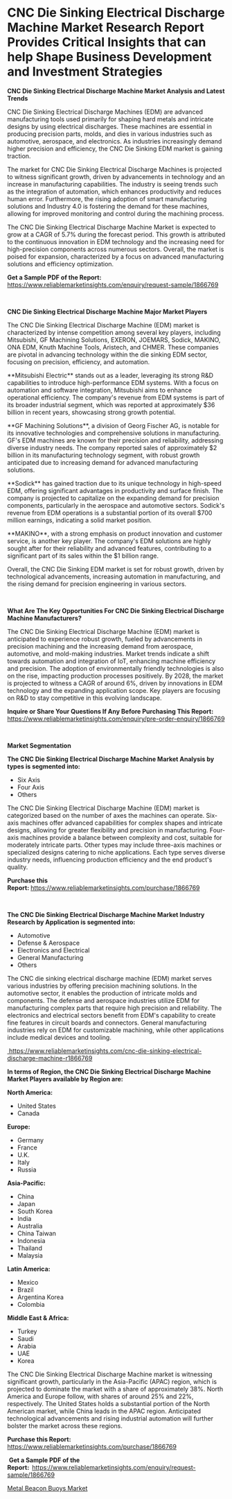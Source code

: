 <p><h1>CNC Die Sinking Electrical Discharge Machine Market Research Report Provides Critical Insights that can help Shape Business Development and Investment Strategies</h1></p><p><strong>CNC Die Sinking Electrical Discharge Machine Market Analysis and Latest Trends</strong></p>
<p><p>CNC Die Sinking Electrical Discharge Machines (EDM) are advanced manufacturing tools used primarily for shaping hard metals and intricate designs by using electrical discharges. These machines are essential in producing precision parts, molds, and dies in various industries such as automotive, aerospace, and electronics. As industries increasingly demand higher precision and efficiency, the CNC Die Sinking EDM market is gaining traction.</p><p>The market for CNC Die Sinking Electrical Discharge Machines is projected to witness significant growth, driven by advancements in technology and an increase in manufacturing capabilities. The industry is seeing trends such as the integration of automation, which enhances productivity and reduces human error. Furthermore, the rising adoption of smart manufacturing solutions and Industry 4.0 is fostering the demand for these machines, allowing for improved monitoring and control during the machining process.</p><p>The CNC Die Sinking Electrical Discharge Machine Market is expected to grow at a CAGR of 5.7% during the forecast period. This growth is attributed to the continuous innovation in EDM technology and the increasing need for high-precision components across numerous sectors. Overall, the market is poised for expansion, characterized by a focus on advanced manufacturing solutions and efficiency optimization.</p></p>
<p><strong>Get a Sample PDF of the Report:&nbsp;</strong> <a href="https://www.reliablemarketinsights.com/enquiry/request-sample/1866769?utm_campaign=2040&utm_medium=2&utm_source=Github&utm_content=ia&utm_term=28022025&utm_id=cnc-die-sinking-electrical-discharge-machine">https://www.reliablemarketinsights.com/enquiry/request-sample/1866769</a></p>
<p>&nbsp;</p>
<p><strong>CNC Die Sinking Electrical Discharge Machine Major Market Players</strong></p>
<p><p>The CNC Die Sinking Electrical Discharge Machine (EDM) market is characterized by intense competition among several key players, including Mitsubishi, GF Machining Solutions, EXERON, JOEMARS, Sodick, MAKINO, ONA EDM, Knuth Machine Tools, Aristech, and CHMER. These companies are pivotal in advancing technology within the die sinking EDM sector, focusing on precision, efficiency, and automation.</p><p>**Mitsubishi Electric** stands out as a leader, leveraging its strong R&D capabilities to introduce high-performance EDM systems. With a focus on automation and software integration, Mitsubishi aims to enhance operational efficiency. The company's revenue from EDM systems is part of its broader industrial segment, which was reported at approximately $36 billion in recent years, showcasing strong growth potential.</p><p>**GF Machining Solutions**, a division of Georg Fischer AG, is notable for its innovative technologies and comprehensive solutions in manufacturing. GF's EDM machines are known for their precision and reliability, addressing diverse industry needs. The company reported sales of approximately $2 billion in its manufacturing technology segment, with robust growth anticipated due to increasing demand for advanced manufacturing solutions.</p><p>**Sodick** has gained traction due to its unique technology in high-speed EDM, offering significant advantages in productivity and surface finish. The company is projected to capitalize on the expanding demand for precision components, particularly in the aerospace and automotive sectors. Sodick's revenue from EDM operations is a substantial portion of its overall $700 million earnings, indicating a solid market position.</p><p>**MAKINO**, with a strong emphasis on product innovation and customer service, is another key player. The company's EDM solutions are highly sought after for their reliability and advanced features, contributing to a significant part of its sales within the $1 billion range.</p><p>Overall, the CNC Die Sinking EDM market is set for robust growth, driven by technological advancements, increasing automation in manufacturing, and the rising demand for precision engineering in various sectors.</p></p>
<p>&nbsp;</p>
<p><strong>What Are The Key Opportunities For CNC Die Sinking Electrical Discharge Machine Manufacturers?</strong></p>
<p><p>The CNC Die Sinking Electrical Discharge Machine (EDM) market is anticipated to experience robust growth, fueled by advancements in precision machining and the increasing demand from aerospace, automotive, and mold-making industries. Market trends indicate a shift towards automation and integration of IoT, enhancing machine efficiency and precision. The adoption of environmentally friendly technologies is also on the rise, impacting production processes positively. By 2028, the market is projected to witness a CAGR of around 6%, driven by innovations in EDM technology and the expanding application scope. Key players are focusing on R&D to stay competitive in this evolving landscape.</p></p>
<p><strong>Inquire or Share Your Questions If Any Before Purchasing This Report:</strong> <a href="https://www.reliablemarketinsights.com/enquiry/pre-order-enquiry/1866769?utm_campaign=2040&utm_medium=2&utm_source=Github&utm_content=ia&utm_term=28022025&utm_id=cnc-die-sinking-electrical-discharge-machine">https://www.reliablemarketinsights.com/enquiry/pre-order-enquiry/1866769</a></p>
<p>&nbsp;</p>
<p><strong>Market Segmentation</strong></p>
<p><strong>The CNC Die Sinking Electrical Discharge Machine Market Analysis by types is segmented into:</strong></p>
<p><ul><li>Six Axis</li><li>Four Axis</li><li>Others</li></ul></p>
<p><p>The CNC Die Sinking Electrical Discharge Machine (EDM) market is categorized based on the number of axes the machines can operate. Six-axis machines offer advanced capabilities for complex shapes and intricate designs, allowing for greater flexibility and precision in manufacturing. Four-axis machines provide a balance between complexity and cost, suitable for moderately intricate parts. Other types may include three-axis machines or specialized designs catering to niche applications. Each type serves diverse industry needs, influencing production efficiency and the end product's quality.</p></p>
<p><strong>Purchase this Report:&nbsp;</strong><a href="https://www.reliablemarketinsights.com/purchase/1866769?utm_campaign=2040&utm_medium=2&utm_source=Github&utm_content=ia&utm_term=28022025&utm_id=cnc-die-sinking-electrical-discharge-machine">https://www.reliablemarketinsights.com/purchase/1866769</a></p>
<p>&nbsp;</p>
<p><strong>The CNC Die Sinking Electrical Discharge Machine Market Industry Research by Application is segmented into:</strong></p>
<p><ul><li>Automotive</li><li>Defense & Aerospace</li><li>Electronics and Electrical</li><li>General Manufacturing</li><li>Others</li></ul></p>
<p><p>The CNC die sinking electrical discharge machine (EDM) market serves various industries by offering precision machining solutions. In the automotive sector, it enables the production of intricate molds and components. The defense and aerospace industries utilize EDM for manufacturing complex parts that require high precision and reliability. The electronics and electrical sectors benefit from EDM's capability to create fine features in circuit boards and connectors. General manufacturing industries rely on EDM for customizable machining, while other applications include medical devices and tooling.</p></p>
<p><a href="https://www.reliablemarketinsights.com/cnc-die-sinking-electrical-discharge-machine-r1866769?utm_campaign=2040&utm_medium=2&utm_source=Github&utm_content=ia&utm_term=28022025&utm_id=cnc-die-sinking-electrical-discharge-machine">&nbsp;https://www.reliablemarketinsights.com/cnc-die-sinking-electrical-discharge-machine-r1866769</a></p>
<p><strong>In terms of Region, the CNC Die Sinking Electrical Discharge Machine Market Players available by Region are:</strong></p>
<p>
    <p> <strong> North America: </strong>
        <ul>
            <li>United States</li>
            <li>Canada</li>
        </ul>
        </p> 
    <p> <strong> Europe: </strong>
        <ul>
            <li>Germany</li>
            <li>France</li>
            <li>U.K.</li>
            <li>Italy</li>
            <li>Russia</li>
        </ul>
        </p> 
    <p> <strong> Asia-Pacific: </strong>
        <ul>
            <li>China</li>
            <li>Japan</li>
            <li>South Korea</li>
            <li>India</li>
            <li>Australia</li>
            <li>China Taiwan</li>
            <li>Indonesia</li>
            <li>Thailand</li>
            <li>Malaysia</li>
        </ul>
        </p> 
    <p> <strong> Latin America: </strong>
        <ul>
            <li>Mexico</li>
            <li>Brazil</li>
            <li>Argentina Korea</li>
            <li>Colombia</li>
        </ul>
        </p> 
    <p> <strong> Middle East & Africa: </strong>
        <ul>
            <li>Turkey</li>
            <li>Saudi</li>
            <li>Arabia</li>
            <li>UAE</li>
            <li>Korea</li>
        </ul>
    </p>
    </p>
<p><p>The CNC Die Sinking Electrical Discharge Machine market is witnessing significant growth, particularly in the Asia-Pacific (APAC) region, which is projected to dominate the market with a share of approximately 38%. North America and Europe follow, with shares of around 25% and 22%, respectively. The United States holds a substantial portion of the North American market, while China leads in the APAC region. Anticipated technological advancements and rising industrial automation will further bolster the market across these regions.</p></p>
<p><strong>Purchase this Report: </strong><a href="https://www.reliablemarketinsights.com/purchase/1866769?utm_campaign=2040&utm_medium=2&utm_source=Github&utm_content=ia&utm_term=28022025&utm_id=cnc-die-sinking-electrical-discharge-machine">https://www.reliablemarketinsights.com/purchase/1866769</a></p>
<p>&nbsp;<strong>Get a Sample PDF of the Report:&nbsp;&nbsp;</strong><a href="https://www.reliablemarketinsights.com/enquiry/request-sample/1866769?utm_campaign=2040&utm_medium=2&utm_source=Github&utm_content=ia&utm_term=28022025&utm_id=cnc-die-sinking-electrical-discharge-machine">https://www.reliablemarketinsights.com/enquiry/request-sample/1866769</a></p>
<p><strong></strong></p>
<p><p><a href="https://github.com/abbasgwiltke/Market-Research-Report-List-1/blob/main/metal-beacon-buoys-market.md?utm_campaign=2040&utm_medium=2&utm_source=Github&utm_content=ia&utm_term=28022025&utm_id=cnc-die-sinking-electrical-discharge-machine">Metal Beacon Buoys Market</a></p></p>